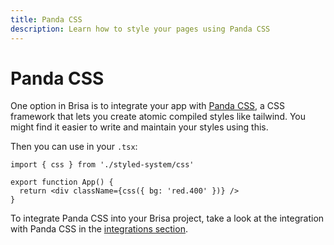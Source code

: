 ```yaml
---
title: Panda CSS
description: Learn how to style your pages using Panda CSS
---
```


# Panda CSS

One option in Brisa is to integrate your app with [Panda CSS](https://panda-css.com/), a CSS framework that lets you create atomic compiled styles like tailwind. You might find it easier to write and maintain your styles using this.

Then you can use in your `.tsx`:

```tsx
import { css } from './styled-system/css'
 
export function App() {
  return <div className={css({ bg: 'red.400' })} />
}
```

To integrate Panda CSS into your Brisa project, take a look at the integration with Panda CSS in the [integrations section](/building-your-application/integrations/panda-css).
